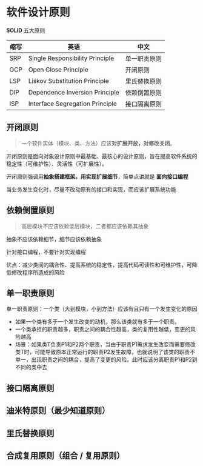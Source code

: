 # 软件设计原则

**SOLID** 五大原则

| 缩写 | 英语                            | 中文         |
| ---- | ------------------------------- | ------------ |
| SRP  | Single Responsibility Principle | 单一职责原则 |
| OCP  | Open Close Principle            | 开闭原则     |
| LSP  | Liskov Substitution Principle   | 里氏替换原则 |
| DIP  | Dependence Inversion Principle  | 依赖倒置原则 |
| ISP  | Interface Segregation Principle | 接口隔离原则 |

## 开闭原则

> 一个软件实体（模块、类、方法）应该**对扩展开放，对修改关闭**。

开闭原则是面向对象设计原则中最基础、最核心的设计原则，旨在提高软件系统的稳定性（可维护性）、灵活性（可扩展性）。

开闭原则强调用**抽象搭建框架，用实现扩展细节**，简单点讲就是 **面向接口编程**

当业务发生变化时，尽量不改动原有的接口和实现，而应该扩展系统功能

## 依赖倒置原则

> 高层模块不应该依赖低层模块，二者都应该依赖其抽象

抽象不应该依赖细节，细节应该依赖抽象

针对接口编程，不要针对实现编程

优点：减少类间的耦合性、提高系统的稳定性，提高代码可读性和可维护性，可降低修改程序所造成的风险

## 单一职责原则

单一职责原则：一个类（大到模块，小到方法）应该有且只有一个发生变化的原因

- 如果一个类有多于一个发生改变的动机，那么该类就有多于一个职责。
- 一个类承担的职责越多，职责之间的耦合性越高，类的复用性越低，变更的风险越高
- 场景：如果类T负责P1和P2两个职责，当由于职责P1需求发生改变而需要修改类T时，可能导致原本正常运行的职责P2发生故障，也就说明了该类的职责不单一，出现职责之间的耦合，提高了变更的风险。此时应该分离职责P1和P2到不同的类中去

## 接口隔离原则

## 迪米特原则（最少知道原则）

## 里氏替换原则

## 合成复用原则（组合 / 复用原则）